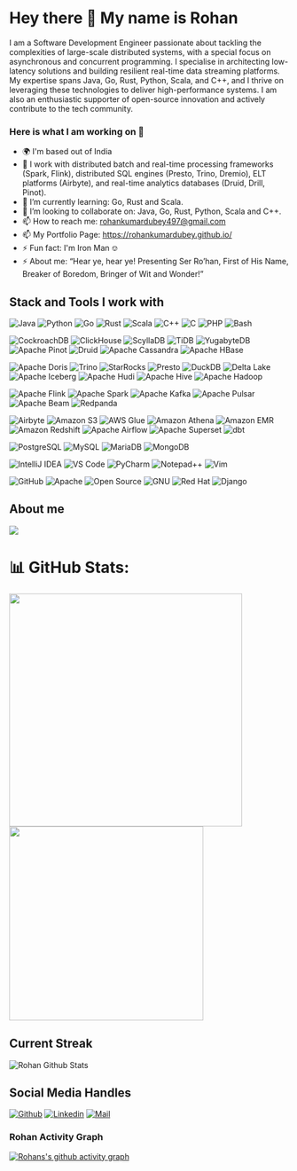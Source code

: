 Hey there 👋 My name is Rohan 
=============================
I am a Software Development Engineer passionate about tackling the complexities of large-scale distributed systems, with a special focus on asynchronous and concurrent programming. I specialise in architecting low-latency solutions and building resilient real-time data streaming platforms. My expertise spans Java, Go, Rust, Python, Scala, and C++, and I thrive on leveraging these technologies to deliver high-performance systems. I am also an enthusiastic supporter of open-source innovation and actively contribute to the tech community.

### Here is what I am working on 👋
- 🌍 I'm based out of India
- 🔭 I work with distributed batch and real-time processing frameworks (Spark, Flink), distributed SQL engines (Presto, Trino, Dremio), ELT platforms (Airbyte), and real-time analytics databases (Druid, Drill, Pinot).
- 🌱 I’m currently learning: Go, Rust and Scala.
- 👯 I’m looking to collaborate on: Java, Go, Rust, Python, Scala and C++.
- 📫 How to reach me: rohankumardubey497@gmail.com
- 📫 My Portfolio Page: https://rohankumardubey.github.io/
- ⚡ Fun fact: I'm Iron Man ⎊
- ⚡ About me: “Hear ye, hear ye! Presenting Ser Ro’han, First of His Name, Breaker of Boredom, Bringer of Wit and Wonder!”

## Stack and Tools I work with 
![Java](https://img.shields.io/badge/Java-007396?style=flat-square&logo=openjdk&logoColor=white)
![Python](https://img.shields.io/badge/Python-3776AB?style=flat-square&logo=python&logoColor=white)
![Go](https://img.shields.io/badge/Go-00ADD8?style=flat-square&logo=go&logoColor=white)
![Rust](https://img.shields.io/badge/Rust-000000?style=flat-square&logo=rust&logoColor=white)
![Scala](https://img.shields.io/badge/Scala-DC322F?style=flat-square&logo=scala&logoColor=white)
![C++](https://img.shields.io/badge/C++-00599C?style=flat-square&logo=c%2B%2B&logoColor=white)
![C](https://img.shields.io/badge/C-00599C?style=flat-square&logo=c&logoColor=white)
![PHP](https://img.shields.io/badge/PHP-777BB4?style=flat-square&logo=php&logoColor=white)
![Bash](https://img.shields.io/badge/Bash-4EAA25?style=flat-square&logo=gnu-bash&logoColor=white)
<!-- Distributed SQL/NoSQL Databases -->
![CockroachDB](https://img.shields.io/badge/CockroachDB-6933FF?style=flat-square)
![ClickHouse](https://img.shields.io/badge/ClickHouse-FFCC00?style=flat-square)
![ScyllaDB](https://img.shields.io/badge/ScyllaDB-13C1AC?style=flat-square)
![TiDB](https://img.shields.io/badge/TiDB-EF1C26?style=flat-square)
![YugabyteDB](https://img.shields.io/badge/YugabyteDB-FF3C00?style=flat-square)
![Apache Pinot](https://img.shields.io/badge/Pinot-31A354?style=flat-square)
![Druid](https://img.shields.io/badge/Druid-1C2E52?style=flat-square)
![Apache Cassandra](https://img.shields.io/badge/Cassandra-1287B1?style=flat-square&logo=apachecassandra&logoColor=white)
![Apache HBase](https://img.shields.io/badge/HBase-0C4A6E?style=flat-square)
<!-- Data Warehousing and OLAP -->
![Apache Doris](https://img.shields.io/badge/Doris-2D9CDB?style=flat-square)
![Trino](https://img.shields.io/badge/Trino-20B6E7?style=flat-square)
![StarRocks](https://img.shields.io/badge/StarRocks-3987FF?style=flat-square)
![Presto](https://img.shields.io/badge/Presto-3085C3?style=flat-square)
![DuckDB](https://img.shields.io/badge/DuckDB-FFE866?style=flat-square)
![Delta Lake](https://img.shields.io/badge/Delta%20Lake-00B4F2?style=flat-square)
![Apache Iceberg](https://img.shields.io/badge/Iceberg-0277BD?style=flat-square)
![Apache Hudi](https://img.shields.io/badge/Hudi-5C2D91?style=flat-square)
![Apache Hive](https://img.shields.io/badge/Apache%20Hive-FFCA28?style=flat-square&logo=apachehive&logoColor=black)
![Apache Hadoop](https://img.shields.io/badge/Apache%20Hadoop-66CCFF?style=flat-square&logo=apachehadoop&logoColor=black)

<!-- Distributed Streaming/Batch Processing -->
![Apache Flink](https://img.shields.io/badge/Apache%20Flink-E6526F?style=flat-square&logo=apacheflink&logoColor=white)
![Apache Spark](https://img.shields.io/badge/Apache%20Spark-E25A1C?style=flat-square&logo=apachespark&logoColor=white)
![Apache Kafka](https://img.shields.io/badge/Apache%20Kafka-231F20?style=flat-square&logo=apachekafka&logoColor=white)
![Apache Pulsar](https://img.shields.io/badge/Apache%20Pulsar-188FFF?style=flat-square)
![Apache Beam](https://img.shields.io/badge/Apache%20Beam-F3BA1B?style=flat-square)
![Redpanda](https://img.shields.io/badge/Redpanda-F52A2A?style=flat-square)
<!-- Data Orchestration, Lakehouse, ML -->
![Airbyte](https://img.shields.io/badge/Airbyte-1E4DE8?style=flat-square)
![Amazon S3](https://img.shields.io/badge/S3-569A31?style=flat-square&logo=amazon-s3&logoColor=white)
![AWS Glue](https://img.shields.io/badge/AWS%20Glue-232F3E?style=flat-square&logo=amazonaws&logoColor=white)
![Amazon Athena](https://img.shields.io/badge/Athena-232F3E?style=flat-square&logo=amazonaws&logoColor=white)
![Amazon EMR](https://img.shields.io/badge/EMR-232F3E?style=flat-square&logo=amazonaws&logoColor=white)
![Amazon Redshift](https://img.shields.io/badge/Redshift-8C4FFF?style=flat-square&logo=amazon-redshift&logoColor=white)
![Apache Airflow](https://img.shields.io/badge/Airflow-017CEE?style=flat-square&logo=apacheairflow&logoColor=white)
![Apache Superset](https://img.shields.io/badge/Superset-27B5F7?style=flat-square)
![dbt](https://img.shields.io/badge/dbt-FF694B?style=flat-square)
<!-- Traditional DB -->
![PostgreSQL](https://img.shields.io/badge/PostgreSQL-4169E1?style=flat-square&logo=postgresql&logoColor=white)
![MySQL](https://img.shields.io/badge/MySQL-4479A1?style=flat-square&logo=mysql&logoColor=white)
![MariaDB](https://img.shields.io/badge/MariaDB-003545?style=flat-square&logo=mariadb&logoColor=white)
![MongoDB](https://img.shields.io/badge/MongoDB-47A248?style=flat-square&logo=mongodb&logoColor=white)
<!-- Editors -->
![IntelliJ IDEA](https://img.shields.io/badge/IntelliJ%20IDEA-000000?style=flat-square&logo=intellijidea&logoColor=white)
![VS Code](https://img.shields.io/badge/VS%20Code-007ACC?style=flat-square&logo=visualstudiocode&logoColor=white)
![PyCharm](https://img.shields.io/badge/PyCharm-000000?style=flat-square&logo=pycharm&logoColor=white)
![Notepad++](https://img.shields.io/badge/Notepad++-90E59A?style=flat-square&logo=notepadplusplus&logoColor=black)
![Vim](https://img.shields.io/badge/Vim-019733?style=flat-square&logo=vim&logoColor=white)
<!-- MISC -->
![GitHub](https://img.shields.io/badge/GitHub-181717?style=flat-square&logo=github&logoColor=white)
![Apache](https://img.shields.io/badge/Apache-D22128?style=flat-square&logo=apache&logoColor=white)
![Open Source](https://img.shields.io/badge/Open_Source-3DA639?style=flat-square&logo=opensourceinitiative&logoColor=white)
![GNU](https://img.shields.io/badge/GNU-A42E2B?style=flat-square&logo=gnu&logoColor=white)
![Red Hat](https://img.shields.io/badge/Red_Hat-EE0000?style=flat-square&logo=redhat&logoColor=white)
![Django](https://img.shields.io/badge/Django-092E20?style=flat-square&logo=django&logoColor=white)

## About me
<p>
  <img src="https://github-profile-summary-cards.vercel.app/api/cards/profile-details?username=rohankumardubey" />
  <br/>
</p>

# 📊 GitHub Stats:
<p>
  <img align="center" src="https://github-readme-stats.vercel.app/api?username=rohankumardubey&count_private=true&theme=buefy&show_icons=true&include_all_commits=true&show=prs_merged,prs_merged_percentage" width="420"/> 
  <img align="center" src="https://github-readme-stats.vercel.app/api/top-langs/?username=rohankumardubey&layout=compact&theme=buefy&hide_border=true&langs_count=8" width="350"/> 
</p>

## Current Streak
<p>
<img align="center" src="https://streak-stats.demolab.com/?user=rohankumardubey" alt="Rohan Github Stats" /></a>
</p>

## Social Media Handles
[![Github](https://img.shields.io/github/followers/rohankumardubey?label=Follow&style=social)](https://github.com/rohankumardubey)
[![Linkedin](https://img.shields.io/badge/-Rohan%20Kumar%20Dubey-blue?style=flat-square&logo=linkedin&logoColor=white&link=)](https://www.linkedin.com/in/rohan-kumar-dubey-3a9a31156/)
[![Mail](https://img.shields.io/badge/-rohankumardubey497@gmail.com-gray?style=flat-square&logo=gmail&logoColor=red&link=)](mailto:rohankumardubey497@gmail.com)



### Rohan Activity Graph
[![Rohans's github activity graph](https://github-readme-activity-graph.vercel.app/graph?username=rohankumardubey&theme=github-compact&bg_color=000000&color=00FF00&line=ff0000&point=FFFF00&area=true&hide_border=true)](https://github.com/rohankumardubey/github-readme-activity-graph)

